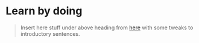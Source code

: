 # Learn by doing

> Insert here stuff under above heading from
> [here](https://github.com/JuliaAI/DataScienceTutorials.jl/blob/master/index.md#learning-by-doing)
> with some tweaks to introductory sentences.
